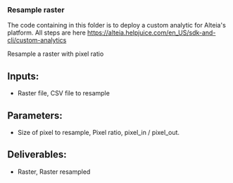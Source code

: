 ### Resample raster
The code containing in this folder is to deploy a custom analytic for Alteia's platform. All steps are here  https://alteia.helpjuice.com/en_US/sdk-and-cli/custom-analytics

Resample a raster with pixel ratio

## Inputs:
- Raster file, CSV file to resample

## Parameters:
- Size of pixel to resample, Pixel ratio,  pixel_in / pixel_out.

## Deliverables:
- Raster, Raster resampled

